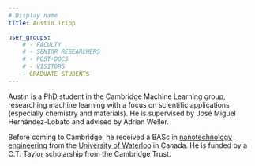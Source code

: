 ```yaml
---
# Display name
title: Austin Tripp

user_groups:
    # - FACULTY
    # - SENIOR RESEARCHERS
    # - POST-DOCS
    # - VISITORS
    - GRADUATE STUDENTS
---
```


Austin is a PhD student in the Cambridge Machine Learning group, researching machine learning with a focus on scientific applications (especially chemistry and materials). He is supervised by José Miguel Hernández-Lobato and advised by Adrian Weller.

Before coming to Cambridge, he received a BASc in [nanotechnology engineering](https://uwaterloo.ca/nanotechnology/) from the [University of Waterloo](https://uwaterloo.ca/) in Canada. He is funded by a C.T. Taylor scholarship from the Cambridge Trust.